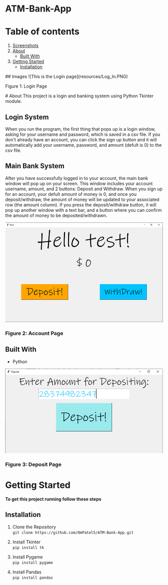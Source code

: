 # ATM-Bank-App

# Table of contents
1. [Screenshots](#screenshots)
2. [About](#about)
    * [Built With](#builtwith)
3. [Getting Started](#gettingstarted)
    * [Installation](#installation) 

<p>
## Images <a name="screenshots"></a>
![This is the Login page](resources/Log_In.PNG)

   <figcaption>Figure 1: Login Page</figcaption>
</p>
# About <a name="about"></a>
This project is a login and banking system using Python Tkinter module. 

## Login System
When you run the program, the first thing that pops up is a login window, asking for your username and password, which is saved in a csv file. If you don't already have an account, you can click the sign up button and it will automatically add your username, password, and amount (defult is 0) to the csv file. 

## Main Bank System
After you have successfully logged in to your account, the main bank window will pop up on your screen. This window includes your account username, amount, and 2 buttons: Deposit and Withdraw. When you sign up for an account, your defult amount of money is 0, and once you deposit/withdraw, the amount of money will be updated to your associated row (the amount column). If you press the deposit/withdraw button, it will pop up another window with a text bar, and a button where you can confirm the amount of money to be deposited/withdrawn.

![This is the Account page](resources/Bank.PNG)

### Figure 2: Account Page


## Built With <a name="builtwith"></a>
* Python

![This is the Deposit page](resources/Deposit.PNG)

### Figure 3: Deposit Page

# Getting Started <a name="gettingstarted"></a>
**To get this project running follow these steps**

## Installation <a name="installation"></a>
1. Clone the Repository\
`git clone https://github.com/OmPatel5/ATM-Bank-App.git`

2. Install Tkinter\
`pip install tk`

3. Install Pygame\
`pip install pygame`

4. Install Pandas\
`pip install pandas`
